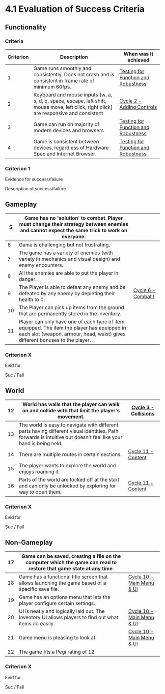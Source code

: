 # 4.1 Evaluation of Success Criteria

## Functionality

### Criteria

| Criterion | Description                                                                                                                              | When was it achieved                                                  |
| --------- | ---------------------------------------------------------------------------------------------------------------------------------------- | --------------------------------------------------------------------- |
| 1         | Game runs smoothly and consistently. Does not crash and is consistent in frame rate of minimum 60fps.                                    | [Testing for Function and Robustness](../3-testing/3.1-robustness.md) |
| 2         | Keyboard and mouse inputs \[w, a, s, d, q, space, escape, left shift, mouse move, left click, right click] are responsive and consistent | [Cycle 2 - Adding Controls](../design-and-development/cycle-1-2.md)   |
| 3         | Game can run on majority of modern devices and browsers                                                                                  | [Testing for Function and Robustness](../3-testing/3.1-robustness.md) |
| 4         | Game is consistent between devices, regardless of Hardware Spec and Internet Browser.                                                    | [Testing for Function and Robustness](../3-testing/3.1-robustness.md) |

### Criterion 1

Evidence for success/failure

Description of success/failure

## Gameplay

| 5  | Game has no 'solution' to combat. Player must change their strategy between enemies and cannot expect the same trick to work on everyone.                                  |                                                              |
| -- | -------------------------------------------------------------------------------------------------------------------------------------------------------------------------- | ------------------------------------------------------------ |
| 6  | Game is challenging but not frustrating.                                                                                                                                   |                                                              |
| 7  | The game has a variety of enemies (with variety in mechanics and visual design) and enemy encounters.                                                                      |                                                              |
| 8  | All the enemies are able to put the player in danger.                                                                                                                      |                                                              |
| 9  | The Player is able to defeat any enemy and be defeated by any enemy by depleting their health to 0.                                                                        | [Cycle 6 - Combat I](../design-and-development/cycle-1-6.md) |
| 10 | The Player can pick up items from the ground that are permanently stored in the inventory.                                                                                 |                                                              |
| 11 | Player can only have one of each type of item equipped. The item the player has equipped in each slot (weapon, armour, head, waist) gives different bonuses to the player. |                                                              |

### Criterion X

Evid for

Suc / Fail

## World

| 12 | World has walls that the player can walk on and collide with that limit the player's movement.                                                                   | [Cycle 3 - Collisions](../design-and-development/cycle-1-3.md) |
| -- | ---------------------------------------------------------------------------------------------------------------------------------------------------------------- | -------------------------------------------------------------- |
| 13 | The world is easy to navigate with different parts having different visual identities. Path forwards is intuitive but doesn't feel like your hand is being held. |                                                                |
| 14 | There are multiple routes in certain sections.                                                                                                                   | [Cycle 11 - Content](../design-and-development/cycle-1-11.md)  |
| 15 | The player wants to explore the world and enjoys roaming it.                                                                                                     |                                                                |
| 16 | Parts of the world are locked off at the start and can only be unlocked by exploring for way to open them.                                                       | [Cycle 11 - Content](../design-and-development/cycle-1-11.md)  |

### Criterion X

Evid for

Suc / Fail

## Non-Gameplay

| 17 | Game can be saved, creating a file on the computer which the game can read to restore that game state at any time. |                                                                      |
| -- | ------------------------------------------------------------------------------------------------------------------ | -------------------------------------------------------------------- |
| 18 | Game has a functional title screen that allows launching the game based of a specific save file.                   | [Cycle 10 - Main Menu & UI](../design-and-development/cycle-1-10.md) |
| 19 | Game has an options menu that lets the player configure certain settings.                                          |                                                                      |
| 20 | UI is neatly and logically laid out. The inventory UI allows players to find out what items do easily.             | [Cycle 10 - Main Menu & UI](../design-and-development/cycle-1-10.md) |
| 21 | Game menu is pleasing to look at.                                                                                  | [Cycle 10 - Main Menu & UI](../design-and-development/cycle-1-10.md) |
| 22 | The game fits a Pegi rating of 12                                                                                  |                                                                      |

### Criterion X

Evid for

Suc / Fail
